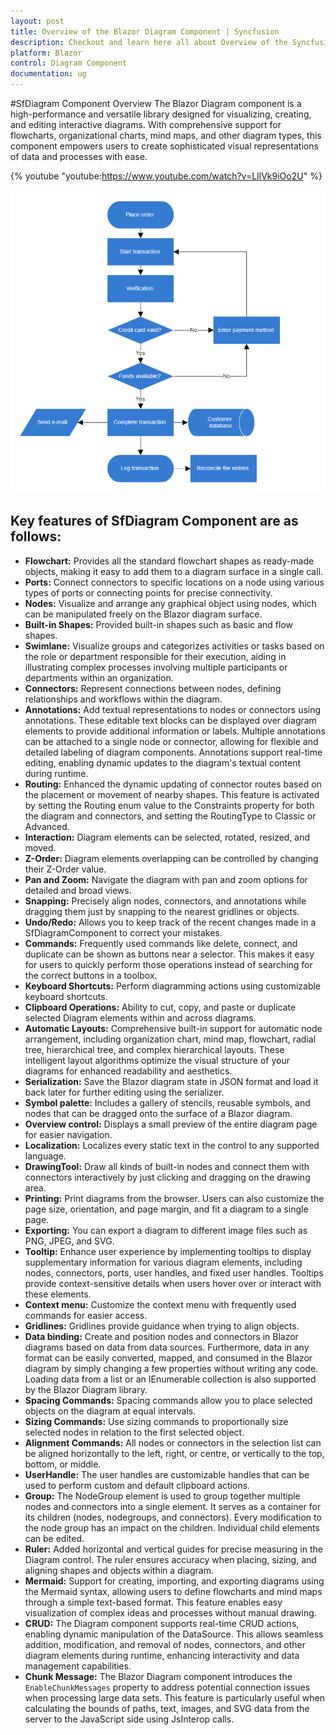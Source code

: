 ```yaml
---
layout: post
title: Overview of the Blazor Diagram Component | Syncfusion
description: Checkout and learn here all about Overview of the Syncfusion Blazor Diagram component and much more.
platform: Blazor
control: Diagram Component
documentation: ug
---
```


#SfDiagram Component Overview
 The Blazor Diagram component is a high-performance and versatile library designed for visualizing, creating, and editing interactive diagrams. With comprehensive support for flowcharts, organizational charts, mind maps, and other diagram types, this component empowers users to create sophisticated visual representations of data and processes with ease.

 {% youtube "youtube:https://www.youtube.com/watch?v=LIlVk9iOo2U" %}

 ![SfDiagramComponent Overview](images/flowchart.png)

## Key features of SfDiagram Component are as follows:

* **Flowchart:** Provides all the standard flowchart shapes as ready-made objects, making it easy to add them to a diagram surface in a single call.
* **Ports:** Connect connectors to specific locations on a node using various types of ports or connecting points for precise connectivity.
* **Nodes:** Visualize and arrange any graphical object using nodes, which can be manipulated freely on the Blazor diagram surface.
* **Built-in Shapes:** Provided built-in shapes such as basic and flow shapes.
* **Swimlane:** Visualize groups and categorizes activities or tasks based on the role or department responsible for their execution, aiding in illustrating complex processes involving multiple participants or departments within an organization.
* **Connectors:** Represent connections between nodes, defining relationships and workflows within the diagram.
* **Annotations:** Add textual representations to nodes or connectors using annotations. These editable text blocks can be displayed over diagram elements to provide additional information or labels. Multiple annotations can be attached to a single node or connector, allowing for flexible and detailed labeling of diagram components. Annotations support real-time editing, enabling dynamic updates to the diagram's textual content during runtime.
* **Routing:** Enhanced the dynamic updating of connector routes based on the placement or movement of nearby shapes. This feature is activated by setting the Routing enum value to the Constraints property for both the diagram and connectors, and setting the RoutingType to Classic or Advanced.
* **Interaction:** Diagram elements can be selected, rotated, resized, and moved.
* **Z-Order:** Diagram elements overlapping can be controlled by changing their Z-Order value.
* **Pan and Zoom:** Navigate the diagram with pan and zoom options for detailed and broad views.
* **Snapping:** Precisely align nodes, connectors, and annotations while dragging them just by snapping to the nearest gridlines or objects.
* **Undo/Redo:** Allows you to keep track of the recent changes made in a SfDiagramComponent to correct your mistakes.
* **Commands:** Frequently used commands like delete, connect, and duplicate can be shown as buttons near a selector. This makes it easy for users to quickly perform those operations instead of searching for the correct buttons in a toolbox.
* **Keyboard Shortcuts:** Perform diagramming actions using customizable keyboard shortcuts.
* **Clipboard Operations:** Ability to cut, copy, and paste or duplicate selected Diagram elements within and across diagrams.
* **Automatic Layouts:** Comprehensive built-in support for automatic node arrangement, including organization chart, mind map, flowchart, radial tree, hierarchical tree, and complex hierarchical layouts. These intelligent layout algorithms optimize the visual structure of your diagrams for enhanced readability and aesthetics.
* **Serialization:** Save the Blazor diagram state in JSON format and load it back later for further editing using the serializer.
* **Symbol palette:** Includes a gallery of stencils, reusable symbols, and nodes that can be dragged onto the surface of a Blazor diagram.
* **Overview control:** Displays a small preview of the entire diagram page for easier navigation.
* **Localization:** Localizes every static text in the control to any supported language.
* **DrawingTool:** Draw all kinds of built-in nodes and connect them with connectors interactively by just clicking and dragging on the drawing area.
* **Printing:** Print diagrams from the browser. Users can also customize the page size, orientation, and page margin, and fit a diagram to a single page.
* **Exporting:** You can export a diagram to different image files such as PNG, JPEG, and SVG.
* **Tooltip:** Enhance user experience by implementing tooltips to display supplementary information for various diagram elements, including nodes, connectors, ports, user handles, and fixed user handles. Tooltips provide context-sensitive details when users hover over or interact with these elements.
* **Context menu:** Customize the context menu with frequently used commands for easier access.
* **Gridlines:** Gridlines provide guidance when trying to align objects.
* **Data binding:** Create and position nodes and connectors in Blazor diagrams based on data from data sources. Furthermore, data in any format can be easily converted, mapped, and consumed in the Blazor diagram by simply changing a few properties without writing any code. Loading data from a list or an IEnumerable collection is also supported by the Blazor Diagram library.
* **Spacing Commands:** Spacing commands allow you to place selected objects on the diagram at equal intervals.
* **Sizing Commands:** Use sizing commands to proportionally size selected nodes in relation to the first selected object.
* **Alignment Commands:** All nodes or connectors in the selection list can be aligned horizontally to the left, right, or centre, or vertically to the top, bottom, or middle.
* **UserHandle:** The user handles are customizable handles that can be used to perform custom and default clipboard actions.
* **Group:** The NodeGroup element is used to group together multiple nodes and connectors into a single element. It serves as a container for its children (nodes, nodegroups, and connectors). Every modification to the node group has an impact on the children. Individual child elements can be edited.
* **Ruler:** Added horizontal and vertical guides for precise measuring in the Diagram control. The ruler ensures accuracy when placing, sizing, and aligning shapes and objects within a diagram.
* **Mermaid:** Support for creating, importing, and exporting diagrams using the Mermaid syntax, allowing users to define flowcharts and mind maps through a simple text-based format. This feature enables easy visualization of complex ideas and processes without manual drawing.
* **CRUD:** The Diagram component supports real-time CRUD actions, enabling dynamic manipulation of the DataSource. This allows seamless addition, modification, and removal of nodes, connectors, and other diagram elements during runtime, enhancing interactivity and data management capabilities.
* **Chunk Message:** The Blazor Diagram component introduces the `EnableChunkMessages` property to address potential connection issues when processing large data sets. This feature is particularly useful when calculating the bounds of paths, text, images, and SVG data from the server to the JavaScript side using JsInterop calls.